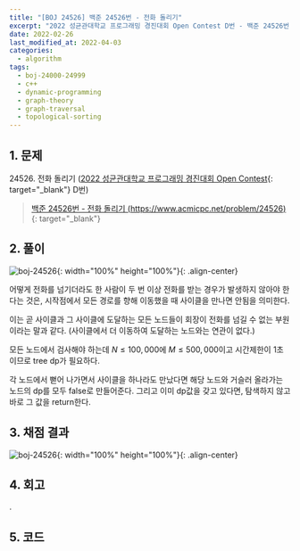 ```yaml
---
title: "[BOJ 24526] 백준 24526번 - 전화 돌리기"
excerpt: "2022 성균관대학교 프로그래밍 경진대회 Open Contest D번 - 백준 24526번 전화 돌리기 풀이"
date: 2022-02-26
last_modified_at: 2022-04-03
categories:
  - algorithm
tags:
  - boj-24000-24999
  - c++
  - dynamic-programming
  - graph-theory
  - graph-traversal
  - topological-sorting
---
```


## 1. 문제
$24526$. 전화 돌리기 ([2022 성균관대학교 프로그래밍 경진대회 Open Contest](https://burningfalls.github.io/contest/2022-skku-baekjoon-contest/){: target="_blank"} D번)

> [백준 24526번 - 전화 돌리기 (https://www.acmicpc.net/problem/24526)](https://www.acmicpc.net/problem/24526){: target="_blank"}

## 2. 풀이

![boj-24526](https://user-images.githubusercontent.com/30232837/161428514-e5d4132a-7f60-4b3a-ae5b-5ae8f7ba0073.png "boj-24526"){: width="100%" height="100%"}{: .align-center}

어떻게 전화를 넘기더라도 한 사람이 두 번 이상 전화를 받는 경우가 발생하지 않아야 한다는 것은, 시작점에서 모든 경로를 향해 이동했을 때 사이클을 만나면 안됨을 의미한다. 

이는 곧 사이클과 그 사이클에 도달하는 모든 노드들이 회장이 전화를 넘길 수 없는 부원이라는 말과 같다. (사이클에서 더 이동하여 도달하는 노드와는 연관이 없다.)

모든 노드에서 검사해야 하는데 $N\leq 100,000$에 $M\leq 500,000$이고 시간제한이 $1$초이므로 tree dp가 필요하다. 

각 노드에서 뻗어 나가면서 사이클을 하나라도 만났다면 해당 노드와 거슬러 올라가는 노드의 dp를 모두 false로 만들어준다. 그리고 이미 dp값을 갖고 있다면, 탐색하지 않고 바로 그 값을 return한다. 

## 3. 채점 결과

![boj-24526](https://user-images.githubusercontent.com/30232837/161428554-36df23c2-cce4-4fe5-9169-3184d9f24800.png "boj-24526"){: width="100%" height="100%"}{: .align-center}

## 4. 회고

.

## 5. 코드

<script src="https://gist.github.com/BurningFalls/81d47d45eed4b282d866e3c0012463db.js"></script>